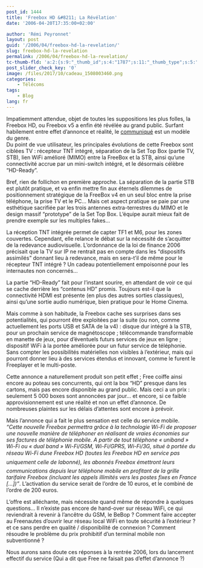```yaml
---
post_id: 1444
title: 'Freebox HD &#8211; La Révélation'
date: '2006-04-20T17:35:00+02:00'

author: 'Rémi Peyronnet'
layout: post
guid: '/2006/04/freebox-hd-la-revelation/'
slug: freebox-hd-la-revelation
permalink: /2006/04/freebox-hd-la-revelation/
tc-thumb-fld: 'a:2:{s:9:"_thumb_id";s:4:"1787";s:11:"_thumb_type";s:5:"thumb";}'
post_slider_check_key: '0'
image: /files/2017/10/cadeau_1508003460.png
categories:
    - Télécoms
tags:
    - Blog
lang: fr
---
```


Impatiemment attendue, objet de toutes les suppositions les plus folles, la Freebox HD, ou Freebox v5 a enfin été révélée au grand public. Surfant habilement entre effet d’annonce et réalité, le [communiqué](http://www.iliad.fr/presse/2006/Cp_190406.pdf) est un modèle du genre.  
Du point de vue utilisateur, les principales évolutions de cette Freebox sont ciblées TV : récepteur TNT intégré, séparation de la Set Top Box (partie TV, STB), lien WiFi amélioré (MIMO) entre la FreeBox et la STB, ainsi qu’une connectivité accrue par un mini-switch intégré, et le désormais célèbre “HD-Ready”.

Bref, rien de follichon en première approche. La séparation de la partie STB est plutôt pratique, et va enfin mettre fin aux éternels dilemmes de positionnement stratégique de la FreeBox v4 en un seul bloc entre la prise téléphone, la prise TV et le PC… Mais cet aspect pratique se paie par une esthétique sacrifiée par les trois antennes extra-terrestres du MIMO et le design massif “prototype” de la Set Top Box. L’équipe aurait mieux fait de prendre exemple sur les multiples fakes…

La réception TNT intégrée permet de capter TF1 et M6, pour les zones couvertes. Cependant, elle relance le débat sur la nécessité de s’acquitter de la redevance audiovisuelle. L’ordonnance de la loi de finance 2006 précisait que la TV sur IP ne rentrait pas en compte dans les “dispositifs assimilés” donnant lieu à redevance, mais en sera-t’il de même pour le récepteur TNT intégré ? Un cadeau potentiellement empoisonné pour les internautes non concernés…

La partie “HD-Ready” fait pour l’instant sourire, en attendant de voir ce qui se cache derrière les “contenus HD” promis. Toujours est-il que la connectivité HDMI est présente (en plus des autres sorties classiques), ainsi qu’une sortie audio numérique, bien pratique pour le Home Cinema.

Mais comme à son habitude, la Freebox cache ses surprises dans ses potentialités, qui pourront être exploitées par la suite (ou non, comme actuellement les ports USB et SATA de la v4) : disque dur intégré à la STB, pour un prochain service de magnétoscope ; télécommande transformable en manette de jeux, pour d’éventuels futurs services de jeux en ligne ; dispositif WiFi à la portée améliorée pour un futur service de téléphonie. Sans compter les possibilités matérielles non visibles à l’extérieur, mais qui pourront donner lieu à des services étendus et innovant, comme le furent le Freeplayer et le multi-poste.

Cette annonce a naturellement produit son petit effet ; Free coiffe ainsi encore au poteau ses concurrents, qui ont la box “HD” presque dans les cartons, mais pas encore disponible au grand public. Mais ceci a un prix : seulement 5 000 boxes sont annoncées par jour… et encore, si ce faible approvisionnement est une réalité et non un effet d’annonce. De nombreuses plaintes sur les délais d’attentes sont encore à prévoir.

Mais l’annonce qui a fait le plus sensation est celle du service mobile. *“Cette nouvelle Freebox permettra grâce à la technologie Wi-Fi de proposer une nouvelle manière de téléphoner en réalisant de vraies économies sur ses factures de téléphonie mobile. A partir de tout téléphone « uniband » Wi-Fi ou « dual band » Wi-Fi/GSM, Wi-Fi/GPRS, Wi-Fi/3G, situé à portée du réseau Wi-Fi d&#146;une Freebox HD (toutes les Freebox HD en service pas uniquement celle de l&#146;abonné), les abonnés Freebox émettront leurs communications depuis leur téléphone mobile en profitant de la grille tarifaire Freebox (incluant les appels illimités vers les postes fixes en France \[…\])”*. L’activation du service serait de l’ordre de 10 euros, et le combiné de l’ordre de 200 euros.

L’offre est alléchante, mais nécessite quand même de répondre à quelques questions… Il n’existe pas encore de hand-over sur réseau WiFi, ce qui reviendrait à revenir à l’ancêtre du GSM, le BeBop ? Comment faire accepter au Freenautes d’ouvrir leur réseau local WiFi en toute sécurité à l’extérieur ? et ce sans perdre en qualité / disponibilité de connexion ? Comment résoudre le problème du prix prohibitif d’un terminal mobile non subventionné ?

Nous aurons sans doute ces réponses à la rentrée 2006, lors du lancement effectif du service (Qui a dit que Free ne faisait pas d’effet d’annonce ?)
